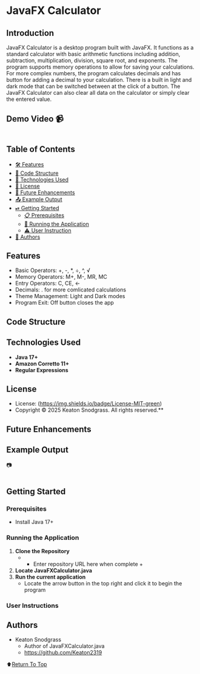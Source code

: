 # JavaFX Calculator

## Introduction
JavaFX Calculator is a desktop program built with JavaFX. It functions as a standard calculator with basic arithmetic functions including addition, subtraction, multiplication, division, square root, and exponents. The program supports memory operations to allow for saving your calculations. For more complex numbers, the program calculates decimals and has button for adding a decimal to your calculation. There is a built in light and dark mode that can be switched between at the click of a button. The JavaFX Calculator can also clear all data on the calculator or simply clear the entered value. 

## Demo Video :video_camera:

<div align="center">
  <kbd>
    <img  />
  </kbd>
</div>

## Table of Contents
- [🛠️ Features](#features)
- [🧱 Code Structure](#code-structure)
- [🤖 Technologies Used](#technologies-used)
- [🪪 License](#license)
- [🦾 Future Enhancements](#future-enhancements)
- [📤 Example Output](#example-output)
- [⏯ Getting Started](#getting-started)
     - [📋 Prerequisites](#prerequisites)
     - [📲 Running the Application](#running-the-application)
     - [⚠️ User Instruction](#user-instructions)
- [📝 Authors](#authors)

## Features
- Basic Operators: +, -, *, ÷, ^, √
- Memory Operators: M+, M-, MR, MC
- Entry Operators: C, CE, ←
- Decimals: . for more comlicated calculations
- Theme Management: Light and Dark modes
- Program Exit: Off button closes the app

## Code Structure



## Technologies Used
- **Java 17+**
- **Amazon Corretto 11+**
- **Regular Expressions**
  
## License
- License: (https://img.shields.io/badge/License-MIT-green)
- Copyright &copy; 2025 Keaton Snodgrass. All rights reserved.**

## Future Enhancements


## Example Output 
:camera:

<div align="center">
  <kbd>
    <img >
  </kbd>
</div>

## Getting Started

### Prerequisites
- Install Java 17+

### Running the Application
1. **Clone the Repository**
     - + Enter repository URL here when complete +
2. **Locate JavaFXCalculator.java**
3. **Run the current application**
     - Locate the arrow button in the top right and click it to begin the program

### User Instructions

## Authors
- Keaton Snodgrass
     - Author of JavaFXCalculator.java
     - https://github.com/Keaton2319


:arrow_up:[Return To Top](#javafx-calculator)
